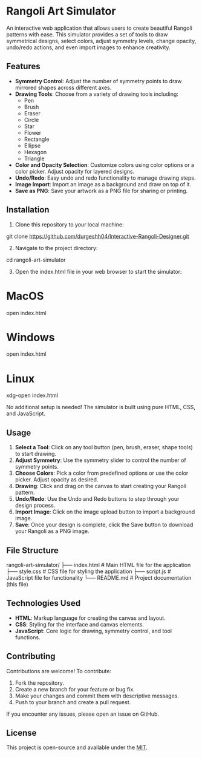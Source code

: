 # Rangoli Art Simulator

An interactive web application that allows users to create beautiful Rangoli patterns with ease. This simulator provides a set of tools to draw symmetrical designs, select colors, adjust symmetry levels, change opacity, undo/redo actions, and even import images to enhance creativity.

<!-- Add an actual image link if available -->


## Features
- **Symmetry Control**: Adjust the number of symmetry points to draw mirrored shapes across different axes.
- **Drawing Tools**: Choose from a variety of drawing tools including:
  - Pen
  - Brush
  - Eraser
  - Circle
  - Star
  - Flower
  - Rectangle
  - Ellipse
  - Hexagon
  - Triangle
- **Color and Opacity Selection**: Customize colors using color options or a color picker. Adjust opacity for layered designs.
- **Undo/Redo**: Easy undo and redo functionality to manage drawing steps.
- **Image Import**: Import an image as a background and draw on top of it.
- **Save as PNG**: Save your artwork as a PNG file for sharing or printing.

## Installation
1. Clone this repository to your local machine:

git clone https://github.com/durgeshh04/Interactive-Rangoli-Designer.git


2. Navigate to the project directory:

cd rangoli-art-simulator


3. Open the index.html file in your web browser to start the simulator:

# MacOS
open index.html

# Windows
open index.html

# Linux
xdg-open index.html


No additional setup is needed! The simulator is built using pure HTML, CSS, and JavaScript.

## Usage
1. **Select a Tool**: Click on any tool button (pen, brush, eraser, shape tools) to start drawing.
2. **Adjust Symmetry**: Use the symmetry slider to control the number of symmetry points.
3. **Choose Colors**: Pick a color from predefined options or use the color picker. Adjust opacity as desired.
4. **Drawing**: Click and drag on the canvas to start creating your Rangoli pattern.
5. **Undo/Redo**: Use the Undo and Redo buttons to step through your design process.
6. **Import Image**: Click on the image upload button to import a background image.
7. **Save**: Once your design is complete, click the Save button to download your Rangoli as a PNG image.

## File Structure

rangoli-art-simulator/
├── index.html        # Main HTML file for the application
├── style.css         # CSS file for styling the application
├── script.js         # JavaScript file for functionality
└── README.md         # Project documentation (this file)


## Technologies Used
- **HTML**: Markup language for creating the canvas and layout.
- **CSS**: Styling for the interface and canvas elements.
- **JavaScript**: Core logic for drawing, symmetry control, and tool functions.

## Contributing
Contributions are welcome! To contribute:

1. Fork the repository.
2. Create a new branch for your feature or bug fix.
3. Make your changes and commit them with descriptive messages.
4. Push to your branch and create a pull request.

If you encounter any issues, please open an issue on GitHub.

## License
This project is open-source and available under the [MIT](License).